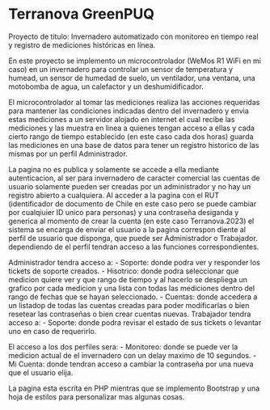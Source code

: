 # Terranova GreenPUQ
Proyecto de titulo: Invernadero automatizado con monitoreo en tiempo real y registro de mediciones históricas en línea.

En este proyecto se implemento un microcontrolador (WeMos R1 WiFi en mi caso) en un invernadero para controlar un sensor de temperatura y humead, un sensor de humedad de suelo, un ventilador, una ventana, una motobomba de agua, un calefactor y un deshumidificador.

El microcontrolador al tomar las mediciones realiza las acciones requeridas para mantener las condiciones indicadas dentro del invernadero y envia estas mediciones a un servidor alojado en internet el cual recibe las mediciones y las muestra en linea a quienes tengan acceso a ellas y cada cierto rango de tiempo establecido (en este caso cada dos horas) guarda las mediciones en una base de datos para tener un registro historico de las mismas por un perfil Administrador.

La pagina no es publica y solamente se accede a ella mediante autenticacion, al ser para invernadero de caracter comercial las cuentas de usuario solamente pueden ser creadas por un administrador y no hay un registro abierto a cualquiera. Al acceder a la pagina con el RUT (identificador de documento de Chile en este caso pero se puede cambiar por cualqiuier ID unico para personas) y una contraseña desiganda y generica al momento de crear la cuenta (en este caso Terranova.2023) el sistema se encarga de enviar el usuario a la pagina correspon diente al perfil de usuario que disponga, que puede ser Administrador o Trabajador. dependiendo de el perfil tendran acceso a las funciones correspondientes.

Administrador tendra acceso a:
                              - Soporte: donde podra ver y responder los tickets de soporte creados.
                              - Hisotrico: donde podra seleccionar que medicion quiere ver y que rango de tiempo y 
                                al hacerlo se despliega un grafico por cada medicion y una lista con todas las mediciones 
                                dentro del rango de fechas que se hayan seleccionado.
                              - Cuentas: donde accedera a un listadop de todas las cuentas creadas para poder 
                                modificarlas o bien resetear las contraseñas o bien crear cuentas nuevas.
Trabajador tendra acceso a:
                              - Soporte: donde podra revisar el estado de sus tickets o levantar uno en caso de requerirlo.

El acceso a los dos perfiles sera:
                              - Monitoreo: donde se puede ver la medicion actual de el invernadero con un delay maximo de 
                                10 segundos.
                              - Mi Cuenta: donde tendran acceso a cambiar la contraseña por una nueva que el usuario elija.

La pagina esta escrita en PHP mientras que se implemento Bootstrap y una hoja de estilos para personalizar mas algunas cosas.

